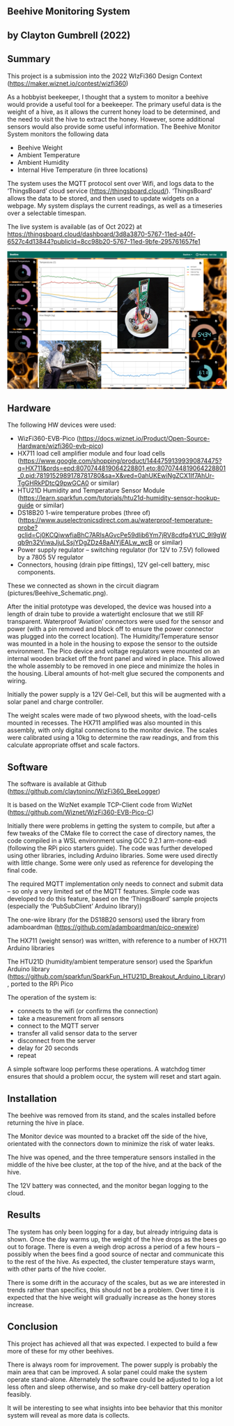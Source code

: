 ## Beehive Monitoring System
## by Clayton Gumbrell (2022)

## Summary

This project is a submission into the 2022 WIzFi360 Design Context (https://maker.wiznet.io/contest/wizfi360)

As a hobbyist beekeeper, I thought that a system to monitor a beehive would provide a useful tool for a beekeeper. The primary useful data is the weight of a hive, as it allows the current honey load to be determined, and the need to visit the hive to extract the honey. However, some additional sensors would also provide some useful information. The Beehive Monitor System monitors the following data
* Beehive Weight
* Ambient Temperature
* Ambient Humidity
* Internal Hive Temperature (in three locations)

The system uses the MQTT protocol sent over Wifi, and logs data to the ‘ThingsBoard’ cloud service (https://thingsboard.cloud/). ‘ThingsBoard’ allows the data to be stored, and then used to update widgets on a webpage. My system displays the current readings, as well as a timeseries over a selectable timespan.

The live system is available (as of Oct 2022) at https://thingsboard.cloud/dashboard/3d8a3870-5767-11ed-a40f-6527c4d13844?publicId=8cc98b20-5767-11ed-9bfe-295761657fe1


![](pictures/cover_picture.PNG)

## Hardware

The following HW devices were used:
* WizFi360-EVB-Pico (https://docs.wiznet.io/Product/Open-Source-Hardware/wizfi360-evb-pico)
* HX711 load cell amplifier module and four load cells (https://www.google.com/shopping/product/14447591399390874475?q=HX711&prds=epd:8070744819064228801,eto:8070744819064228801_0,pid:7819152989178781780&sa=X&ved=0ahUKEwiNgZCX1If7AhUr-TgGHRkPDtcQ9pwGCA0 or similar)
* HTU21D Humidity and Temperature Sensor Module (https://learn.sparkfun.com/tutorials/htu21d-humidity-sensor-hookup-guide or similar)
* DS18B20 1-wire temperature probes (three of) (https://www.auselectronicsdirect.com.au/waterproof-temperature-probe?gclid=Cj0KCQjwwfiaBhC7ARIsAGvcPe59dlib6Ym7jRV8cdfq4YUC_9I9gWqb9n32ViwaJjuLSsjYDgZDz48aAlYjEALw_wcB or similar)
* Power supply regulator – switching regulator (for 12V to 7.5V) followed by a 7805 5V regulator
* Connectors, housing (drain pipe fittings), 12V gel-cell battery, misc components.

These we connected as shown in the circuit diagram (pictures/Beehive_Schematic.png).

After the initial prototype was developed, the device was housed into a length of drain tube to provide a watertight enclosure that we still RF transparent. Waterproof ‘Aviation’ connectors were used for the sensor and power (with a pin removed and block off to ensure the power connector was plugged into the correct location). The Humidity/Temperature sensor was mounted in a hole in the housing to expose the sensor to the outside environment. The Pico device and voltage regulators were mounted on an internal wooden bracket off the front panel and wired in place. This allowed the whole assembly to be removed in one piece and minimize the holes in the housing. Liberal amounts of hot-melt glue secured the components and wiring.

Initially the power supply is a 12V Gel-Cell, but this will be augmented with a solar panel and charge controller.

The weight scales were made of two plywood sheets, with the load-cells mounted in recesses. The HX711 amplified was also mounted in this assembly, with only digital connections to the monitor device. The scales were calibrated using a 10kg to determine the raw readings, and from this calculate appropriate offset and scale factors.

## Software

The software is available at Github (https://github.com/claytoninc/WizFi360_BeeLogger)

It is based on the WizNet example TCP-Client code from WizNet (https://github.com/Wiznet/WizFi360-EVB-Pico-C)

Initially there were problems in getting the system to compile, but after a few tweaks of the CMake file to correct the case of directory names, the code compiled in a WSL environment using GCC 9.2.1 arm-none-eadi (following the RPi pico starters guide).
The code was further developed using other libraries, including Arduino libraries. Some were used directly with little change. Some were only used as reference for developing the final code.

The required MQTT implementation only needs to connect and submit data – so only a very limited set of the MQTT features. Simple code was developed to do this feature, based on the ‘ThingsBoard’ sample projects (especially the ‘PubSubClient’ Arduino library))

The one-wire library (for the DS18B20 sensors) used the library from adamboardman (https://github.com/adamboardman/pico-onewire)

The HX711 (weight sensor) was written, with reference to a number of HX711 Arduino libraries

The HTU21D (humidity/ambient temperature sensor) used the Sparkfun Arduino library (https://github.com/sparkfun/SparkFun_HTU21D_Breakout_Arduino_Library), ported to the RPi Pico

The operation of the system is:
* connects to the wifi (or confirms the connection) 
* take a measurement from all sensors
* connect to the MQTT server
* transfer all valid sensor data to the server
* disconnect from the server
* delay for 20 seconds
* repeat

A simple software loop performs these operations. A watchdog timer ensures that should a problem occur, the system will reset and start again.

## Installation

The beehive was removed from its stand, and the scales installed before returning the hive in place.

The Monitor device was mounted to a bracket off the side of the hive, orientated with the connectors down to minimize the risk of water leaks.

The hive was opened, and the three temperature sensors installed in the middle of the hive bee cluster, at the top of the hive, and at the back of the hive.

The 12V battery was connected, and the monitor began logging to the cloud.

## Results

The system has only been logging for a day, but already intriguing data is shown. Once the day warms up, the weight of the hive drops as the bees go out to forage. There is even a weigh drop across a period of a few hours – possibly when the bees find a good source of nectar and communicate this to the rest of the hive. As expected, the cluster temperature stays warm, with other parts of the hive cooler.

There is some drift in the accuracy of the scales, but as we are interested in trends rather than specifics, this should not be a problem. Over time it is expected that the hive weight will gradually increase as the honey stores increase.

## Conclusion

This project has achieved all that was expected. I expected to build a few more of these for my other beehives. 

There is always room for improvement. The power supply is probably the main area that can be improved. A solar panel could make the system operate stand-alone. Alternately the software could be adjusted to log a lot less often and sleep otherwise, and so make dry-cell battery operation feasibly.

It will be interesting to see what insights into bee behavior that this monitor system will reveal as more data is collects.

